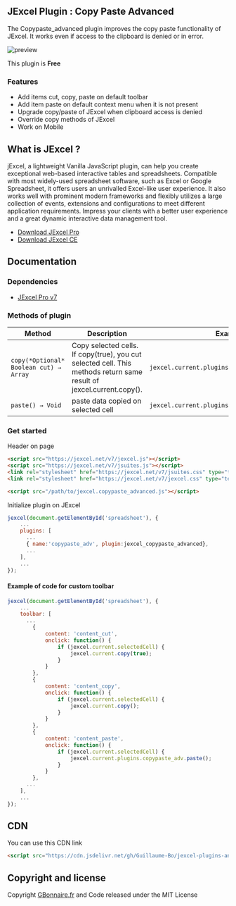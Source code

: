 ## JExcel Plugin : Copy Paste Advanced

The Copypaste_advanced plugin improves the copy paste functionality of JExcel. It works even if access to the clipboard is denied or in error.

![preview](https://user-images.githubusercontent.com/52194475/91473978-ece08980-e899-11ea-9a89-ad0f8bc89d42.png)

This plugin is **Free**

### Features

- Add items cut, copy, paste on default toolbar
- Add item paste on default context menu when it is not present
- Upgrade copy/paste of JExcel when clipboard access is denied
- Override copy methods of JExcel
- Work on Mobile


## What is JExcel ?

jExcel, a lightweight Vanilla JavaScript plugin, can help you create exceptional web-based interactive tables and spreadsheets. Compatible with most widely-used spreadsheet software, such as Excel or Google Spreadsheet, it offers users an unrivalled Excel-like user experience. It also works well with prominent modern frameworks and flexibly utilizes a large collection of events, extensions and configurations to meet different application requirements. Impress your clients with a better user experience and a great dynamic interactive data management tool.

- [Download JExcel Pro](https://www.jexcel.net) 
- [Download JExcel CE](https://bossanova.uk/jexcel/)

## Documentation

### Dependencies

- [JExcel Pro v7](https://www.jexcel.net/v7) 

### Methods of plugin

<table>
	<thead>
		<tr>
			<th>Method</th>
			<th>Description</th>
			<th>Example</th>
		</tr>
	</thead>
	<tbody>
		<tr>
			<td><code>copy(*Optional* Boolean cut) → Array</code></td>
			<td>Copy selected cells. If copy(true), you cut selected cell. This methods return same result of jexcel.current.copy().</td>
			<td><code>jexcel.current.plugins.copypaste_adv.copy();</code></td>
		</tr>
		<tr>
			<td><code>paste() → Void</code></td>
			<td>paste data copied on selected cell</td>
			<td><code>jexcel.current.plugins.copypaste_adv.paste();</code></td>
		</tr>
	</tbody>
</table>

### Get started

Header on page
```HTML
<script src="https://jexcel.net/v7/jexcel.js"></script>
<script src="https://jexcel.net/v7/jsuites.js"></script>
<link rel="stylesheet" href="https://jexcel.net/v7/jsuites.css" type="text/css" />
<link rel="stylesheet" href="https://jexcel.net/v7/jexcel.css" type="text/css" />

<script src="/path/to/jexcel.copypaste_advanced.js"></script>
```

Initialize plugin on JExcel
```JavaScript
jexcel(document.getElementById('spreadsheet'), {
	...
	plugins: [
      ...
      { name:'copypaste_adv', plugin:jexcel_copypaste_advanced},
      ...  
    ],
    ...
});
```

#### Example of code for custom toolbar

```JavaScript
jexcel(document.getElementById('spreadsheet'), {
	...
	toolbar: [
      ...
        {
	        content: 'content_cut',
	        onclick: function() {
	            if (jexcel.current.selectedCell) {
	                jexcel.current.copy(true);
	            }
	        }
	    },
	    {
	        content: 'content_copy',
	        onclick: function() {
	            if (jexcel.current.selectedCell) {
	                jexcel.current.copy();
	            }
	        }
	    },
	    {
	        content: 'content_paste',
	        onclick: function() {
	            if (jexcel.current.selectedCell) {
	                jexcel.current.plugins.copypaste_adv.paste();
	            }
	        }
	    },
      ...  
    ],
    ...
});
```

## CDN

You can use this CDN link

```HTML
<script src="https://cdn.jsdelivr.net/gh/Guillaume-Bo/jexcel-plugins-and-editors@latest/plugins/copypaste_advanced/jexcel.copypaste_advanced.js"></script>
```

## Copyright and license

Copyright [GBonnaire.fr](https://www.gbonnaire.fr) and Code released under the MIT License
